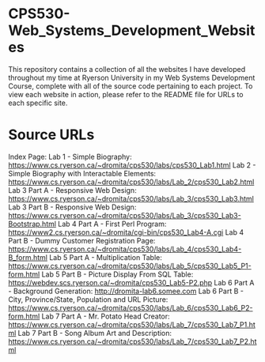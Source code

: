 # CPS530-Web_Systems_Development_Websites
This repository contains a collection of all the websites I have developed throughout my time at Ryerson University in my Web Systems Development Course, complete with all of the source code pertaining to each project. To view each website in action, please refer to the README file for URLs to each specific site.

# Source URLs

Index Page:
Lab 1 - Simple Biography: https://www.cs.ryerson.ca/~dromita/cps530/labs/cps530_Lab1.html
Lab 2 - Simple Biography with Interactable Elements: https://www.cs.ryerson.ca/~dromita/cps530/labs/Lab_2/cps530_Lab2.html
Lab 3 Part A - Responsive Web Design: https://www.cs.ryerson.ca/~dromita/cps530/labs/Lab_3/cps530_Lab3.html
Lab 3 Part B - Responsive Web Design: https://www.cs.ryerson.ca/~dromita/cps530/labs/Lab_3/cps530_Lab3-Bootstrap.html
Lab 4 Part A - First Perl Program: https://www2.cs.ryerson.ca/~dromita/cgi-bin/cps530_Lab4-A.cgi
Lab 4 Part B - Dummy Customer Registration Page: https://www.cs.ryerson.ca/~dromita/cps530/labs/Lab_4/cps530_Lab4-B_form.html
Lab 5 Part A - Multiplication Table: https://www.cs.ryerson.ca/~dromita/cps530/labs/Lab_5/cps530_Lab5_P1-form.html
Lab 5 Part B - Picture Display From SQL Table: https://webdev.scs.ryerson.ca/~dromita/cps530_Lab5-P2.php
Lab 6 Part A - Background Generation: http://dromita-lab6.somee.com
Lab 6 Part B - City, Province/State, Population and URL Picture: https://www.cs.ryerson.ca/~dromita/cps530/labs/Lab_6/cps530_Lab6_P2-form.html
Lab 7 Part A - Mr. Potato Head Creator: https://www.cs.ryerson.ca/~dromita/cps530/labs/Lab_7/cps530_Lab7_P1.html
Lab 7 Part B - Song Album Art and Description: https://www.cs.ryerson.ca/~dromita/cps530/labs/Lab_7/cps530_Lab7_P2.html
